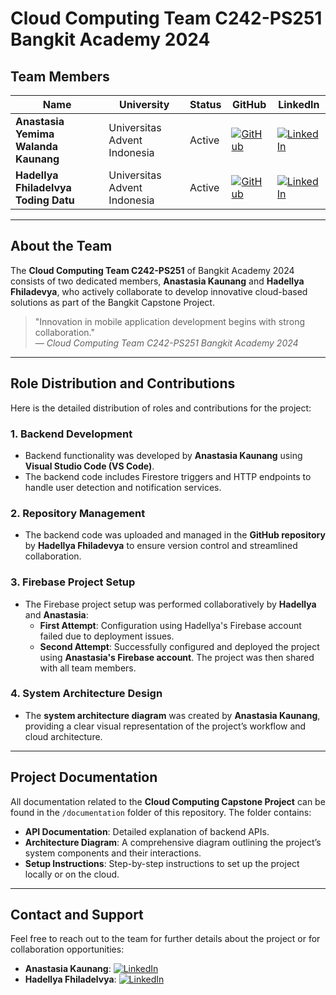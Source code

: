 # Cloud Computing Team C242-PS251 Bangkit Academy 2024

## Team Members

| Name                                   | University                    | Status  | GitHub                                                                                           | LinkedIn                                                                                                           |
|----------------------------------------|-------------------------------|---------|--------------------------------------------------------------------------------------------------|--------------------------------------------------------------------------------------------------------------------|
| **Anastasia Yemima Walanda Kaunang**   | Universitas Advent Indonesia  | Active  | [![GitHub](https://img.shields.io/badge/GitHub-Profile-black?style=for-the-badge&logo=github&logoColor=white)](https://github.com/tasiakaunang) | [![LinkedIn](https://img.shields.io/badge/LinkedIn-Profile-blue?style=for-the-badge&logo=linkedin&logoColor=white)](https://www.linkedin.com/in/anastasiakaunang) |
| **Hadellya Fhiladelvya Toding Datu**   | Universitas Advent Indonesia  | Active  | [![GitHub](https://img.shields.io/badge/GitHub-Profile-black?style=for-the-badge&logo=github&logoColor=white)](https://github.com/hadelkim3) | [![LinkedIn](https://img.shields.io/badge/LinkedIn-Profile-blue?style=for-the-badge&logo=linkedin&logoColor=white)](https://www.linkedin.com/in/hadellya-fhiladelvya-toding-datu-690036294) |

---

## About the Team

The **Cloud Computing Team C242-PS251** of Bangkit Academy 2024 consists of two dedicated members, **Anastasia Kaunang** and **Hadellya Fhiladevya**, who actively collaborate to develop innovative cloud-based solutions as part of the Bangkit Capstone Project.

> "Innovation in mobile application development begins with strong collaboration."  
> — *Cloud Computing Team C242-PS251 Bangkit Academy 2024*

---

## Role Distribution and Contributions

Here is the detailed distribution of roles and contributions for the project:

### 1. **Backend Development**
- Backend functionality was developed by **Anastasia Kaunang** using **Visual Studio Code (VS Code)**.
- The backend code includes Firestore triggers and HTTP endpoints to handle user detection and notification services.

### 2. **Repository Management**
- The backend code was uploaded and managed in the **GitHub repository** by **Hadellya Fhiladevya** to ensure version control and streamlined collaboration.

### 3. **Firebase Project Setup**
- The Firebase project setup was performed collaboratively by **Hadellya** and **Anastasia**:
  - **First Attempt**: Configuration using Hadellya's Firebase account failed due to deployment issues.
  - **Second Attempt**: Successfully configured and deployed the project using **Anastasia's Firebase account**. The project was then shared with all team members.

### 4. **System Architecture Design**
- The **system architecture diagram** was created by **Anastasia Kaunang**, providing a clear visual representation of the project’s workflow and cloud architecture.

---

## Project Documentation

All documentation related to the **Cloud Computing Capstone Project** can be found in the `/documentation` folder of this repository. The folder contains:

- **API Documentation**: Detailed explanation of backend APIs.
- **Architecture Diagram**: A comprehensive diagram outlining the project’s system components and their interactions.
- **Setup Instructions**: Step-by-step instructions to set up the project locally or on the cloud.

---

## Contact and Support

Feel free to reach out to the team for further details about the project or for collaboration opportunities:

- **Anastasia Kaunang**: [![LinkedIn](https://img.shields.io/badge/LinkedIn-Profile-blue?style=flat-square&logo=linkedin)](https://www.linkedin.com/in/anastasiakaunang)
- **Hadellya Fhiladelvya**: [![LinkedIn](https://img.shields.io/badge/LinkedIn-Profile-blue?style=flat-square&logo=linkedin)](https://www.linkedin.com/in/hadellya-fhiladelvya-toding-datu-690036294)
